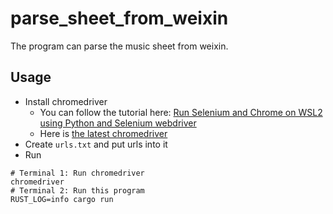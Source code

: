 # parse_sheet_from_weixin

The program can parse the music sheet from weixin.

## Usage

* Install chromedriver
  * You can follow the tutorial here: [Run Selenium and Chrome on WSL2 using Python and Selenium webdriver](https://cloudbytes.dev/snippets/run-selenium-and-chrome-on-wsl2)
  * Here is [the latest chromedriver](https://googlechromelabs.github.io/chrome-for-testing/#stable)
* Create `urls.txt` and put urls into it
* Run

```shell
# Terminal 1: Run chromedriver
chromedriver
# Terminal 2: Run this program
RUST_LOG=info cargo run
```
